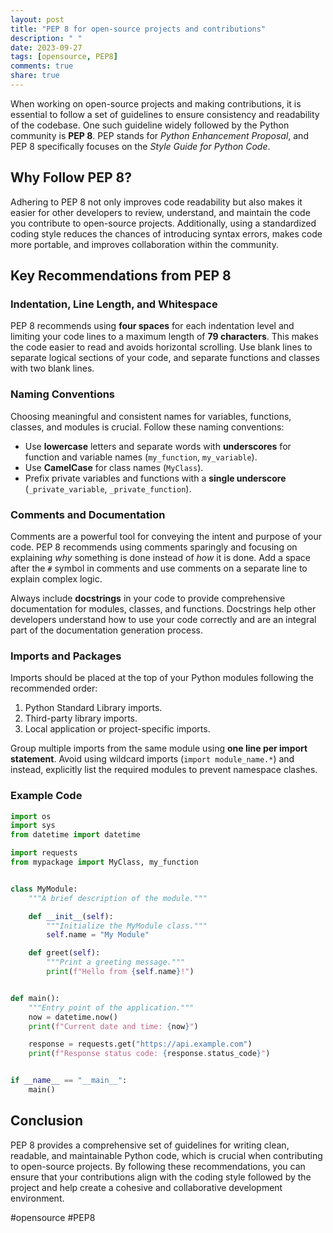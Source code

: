 ```yaml
---
layout: post
title: "PEP 8 for open-source projects and contributions"
description: " "
date: 2023-09-27
tags: [opensource, PEP8]
comments: true
share: true
---
```


When working on open-source projects and making contributions, it is essential to follow a set of guidelines to ensure consistency and readability of the codebase. One such guideline widely followed by the Python community is **PEP 8**. PEP stands for *Python Enhancement Proposal*, and PEP 8 specifically focuses on the *Style Guide for Python Code*.

## Why Follow PEP 8?

Adhering to PEP 8 not only improves code readability but also makes it easier for other developers to review, understand, and maintain the code you contribute to open-source projects. Additionally, using a standardized coding style reduces the chances of introducing syntax errors, makes code more portable, and improves collaboration within the community.

## Key Recommendations from PEP 8

### Indentation, Line Length, and Whitespace

PEP 8 recommends using **four spaces** for each indentation level and limiting your code lines to a maximum length of **79 characters**. This makes the code easier to read and avoids horizontal scrolling. Use blank lines to separate logical sections of your code, and separate functions and classes with two blank lines.

### Naming Conventions

Choosing meaningful and consistent names for variables, functions, classes, and modules is crucial. Follow these naming conventions:
- Use **lowercase** letters and separate words with **underscores** for function and variable names (`my_function`, `my_variable`).
- Use **CamelCase** for class names (`MyClass`).
- Prefix private variables and functions with a **single underscore** (`_private_variable`, `_private_function`).

### Comments and Documentation

Comments are a powerful tool for conveying the intent and purpose of your code. PEP 8 recommends using comments sparingly and focusing on explaining *why* something is done instead of *how* it is done. Add a space after the `#` symbol in comments and use comments on a separate line to explain complex logic.

Always include **docstrings** in your code to provide comprehensive documentation for modules, classes, and functions. Docstrings help other developers understand how to use your code correctly and are an integral part of the documentation generation process.

### Imports and Packages

Imports should be placed at the top of your Python modules following the recommended order:
1. Python Standard Library imports.
2. Third-party library imports.
3. Local application or project-specific imports.

Group multiple imports from the same module using **one line per import statement**. Avoid using wildcard imports (`import module_name.*`) and instead, explicitly list the required modules to prevent namespace clashes.

### Example Code

```python
import os
import sys
from datetime import datetime

import requests
from mypackage import MyClass, my_function


class MyModule:
    """A brief description of the module."""

    def __init__(self):
        """Initialize the MyModule class."""
        self.name = "My Module"

    def greet(self):
        """Print a greeting message."""
        print(f"Hello from {self.name}!")


def main():
    """Entry point of the application."""
    now = datetime.now()
    print(f"Current date and time: {now}")

    response = requests.get("https://api.example.com")
    print(f"Response status code: {response.status_code}")


if __name__ == "__main__":
    main()
```

## Conclusion

PEP 8 provides a comprehensive set of guidelines for writing clean, readable, and maintainable Python code, which is crucial when contributing to open-source projects. By following these recommendations, you can ensure that your contributions align with the coding style followed by the project and help create a cohesive and collaborative development environment.

#opensource #PEP8